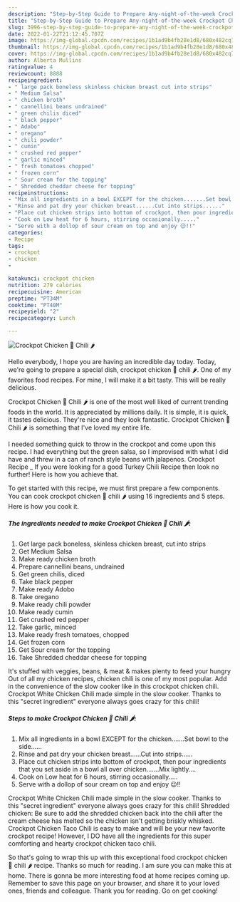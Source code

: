 ```yaml
---
description: "Step-by-Step Guide to Prepare Any-night-of-the-week Crockpot Chicken 🐓 Chili 🌶"
title: "Step-by-Step Guide to Prepare Any-night-of-the-week Crockpot Chicken 🐓 Chili 🌶"
slug: 3996-step-by-step-guide-to-prepare-any-night-of-the-week-crockpot-chicken-chili
date: 2022-01-22T21:12:45.707Z
image: https://img-global.cpcdn.com/recipes/1b1ad9b4fb28e1d8/680x482cq70/crockpot-chicken-chili-recipe-main-photo.jpg
thumbnail: https://img-global.cpcdn.com/recipes/1b1ad9b4fb28e1d8/680x482cq70/crockpot-chicken-chili-recipe-main-photo.jpg
cover: https://img-global.cpcdn.com/recipes/1b1ad9b4fb28e1d8/680x482cq70/crockpot-chicken-chili-recipe-main-photo.jpg
author: Alberta Mullins
ratingvalue: 4
reviewcount: 8888
recipeingredient:
- " large pack boneless skinless chicken breast cut into strips"
- " Medium Salsa"
- " chicken broth"
- " cannellini beans undrained"
- " green chilis diced"
- " black pepper"
- " Adobo"
- " oregano"
- " chili powder"
- " cumin"
- " crushed red pepper"
- " garlic minced"
- " fresh tomatoes chopped"
- " frozen corn"
- " Sour cream for the topping"
- " Shredded cheddar cheese for topping"
recipeinstructions:
- "Mix all ingredients in a bowl EXCEPT for the chicken.......Set bowl to the side......"
- "Rinse and pat dry your chicken breast......Cut into strips......"
- "Place cut chicken strips into bottom of crockpot, then pour ingredients that you set aside in a bowl all over chicken.......Mix lightly...."
- "Cook on Low heat for 6 hours, stirring occasionally....."
- "Serve with a dollop of sour cream on top and enjoy 😉!!"
categories:
- Recipe
tags:
- crockpot
- chicken
- 

katakunci: crockpot chicken  
nutrition: 279 calories
recipecuisine: American
preptime: "PT34M"
cooktime: "PT40M"
recipeyield: "2"
recipecategory: Lunch

---
```



![Crockpot Chicken 🐓 Chili 🌶](https://img-global.cpcdn.com/recipes/1b1ad9b4fb28e1d8/680x482cq70/crockpot-chicken-chili-recipe-main-photo.jpg)

Hello everybody, I hope you are having an incredible day today. Today, we're going to prepare a special dish, crockpot chicken 🐓 chili 🌶. One of my favorites food recipes. For mine, I will make it a bit tasty. This will be really delicious.

Crockpot Chicken 🐓 Chili 🌶 is one of the most well liked of current trending foods in the world. It is appreciated by millions daily. It is simple, it is quick, it tastes delicious. They're nice and they look fantastic. Crockpot Chicken 🐓 Chili 🌶 is something that I've loved my entire life.

I needed something quick to throw in the crockpot and come upon this recipe. I had everything but the green salsa, so I improvised with what I did have and threw in a can of ranch style beans with jalapenos. Crockpot Recipe _ If you were looking for a good Turkey Chili Recipe then look no further! Here is how you achieve that.


To get started with this recipe, we must first prepare a few components. You can cook crockpot chicken 🐓 chili 🌶 using 16 ingredients and 5 steps. Here is how you cook it.

<!--inarticleads1-->

##### The ingredients needed to make Crockpot Chicken 🐓 Chili 🌶:

1. Get  large pack boneless, skinless chicken breast, cut into strips
1. Get  Medium Salsa
1. Make ready  chicken broth
1. Prepare  cannellini beans, undrained
1. Get  green chilis, diced
1. Take  black pepper
1. Make ready  Adobo
1. Take  oregano
1. Make ready  chili powder
1. Make ready  cumin
1. Get  crushed red pepper
1. Take  garlic, minced
1. Make ready  fresh tomatoes, chopped
1. Get  frozen corn
1. Get  Sour cream for the topping
1. Take  Shredded cheddar cheese for topping


It&#39;s stuffed with veggies, beans, &amp; meat &amp; makes plenty to feed your hungry Out of all my chicken recipes, chicken chili is one of my most popular. Add in the convenience of the slow cooker like in this crockpot chicken chili. Crockpot White Chicken Chili made simple in the slow cooker. Thanks to this &#34;secret ingredient&#34; everyone always goes crazy for this chili! 

<!--inarticleads2-->

##### Steps to make Crockpot Chicken 🐓 Chili 🌶:

1. Mix all ingredients in a bowl EXCEPT for the chicken.......Set bowl to the side......
1. Rinse and pat dry your chicken breast......Cut into strips......
1. Place cut chicken strips into bottom of crockpot, then pour ingredients that you set aside in a bowl all over chicken.......Mix lightly....
1. Cook on Low heat for 6 hours, stirring occasionally.....
1. Serve with a dollop of sour cream on top and enjoy 😉!!


Crockpot White Chicken Chili made simple in the slow cooker. Thanks to this &#34;secret ingredient&#34; everyone always goes crazy for this chili! Shredded chicken: Be sure to add the shredded chicken back into the chili after the cream cheese has melted so the chicken isn&#39;t getting briskly whisked. Crockpot Chicken Taco Chili is easy to make and will be your new favorite crockpot recipe! However, I DO have all the ingredients for this super comforting and hearty crockpot chicken taco chili. 

So that's going to wrap this up with this exceptional food crockpot chicken 🐓 chili 🌶 recipe. Thanks so much for reading. I am sure you can make this at home. There is gonna be more interesting food at home recipes coming up. Remember to save this page on your browser, and share it to your loved ones, friends and colleague. Thank you for reading. Go on get cooking!
